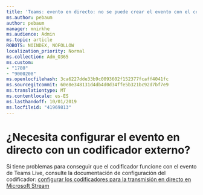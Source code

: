 ```yaml
---
title: 'Teams: evento en directo: no se puede crear el evento con el codificador externo'
ms.author: pebaum
author: pebaum
manager: mnirkhe
ms.audience: Admin
ms.topic: article
ROBOTS: NOINDEX, NOFOLLOW
localization_priority: Normal
ms.collection: Adm_O365
ms.custom:
- "1780"
- "9000208"
ms.openlocfilehash: 3ca6227dde33b9c0093602f152377fcaff4041fc
ms.sourcegitcommit: 60e8e348131d4db4d0d34ffe5b321bc92d7bf7e9
ms.translationtype: MT
ms.contentlocale: es-ES
ms.lasthandoff: 10/01/2019
ms.locfileid: "41969813"
---
```

# <a name="need-to-configure-your-live-event-with-an-external-encoder"></a>¿Necesita configurar el evento en directo con un codificador externo?

Si tiene problemas para conseguir que el codificador funcione con el evento de Teams Live, consulte la documentación de configuración del codificador: [configurar los codificadores para la transmisión en directo en Microsoft Stream](https://docs.microsoft.com/stream/live-encoder-setup)
